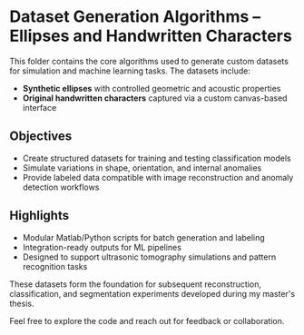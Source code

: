 # Dataset Generation Algorithms – Ellipses and Handwritten Characters

This folder contains the core algorithms used to generate custom datasets for simulation and machine learning tasks. The datasets include:

- **Synthetic ellipses** with controlled geometric and acoustic properties
- **Original handwritten characters** captured via a custom canvas-based interface

## Objectives
- Create structured datasets for training and testing classification models
- Simulate variations in shape, orientation, and internal anomalies
- Provide labeled data compatible with image reconstruction and anomaly detection workflows

## Highlights
- Modular Matlab/Python scripts for batch generation and labeling
- Integration-ready outputs for ML pipelines
- Designed to support ultrasonic tomography simulations and pattern recognition tasks

These datasets form the foundation for subsequent reconstruction, classification, and segmentation experiments developed during my master's thesis.

Feel free to explore the code and reach out for feedback or collaboration.

